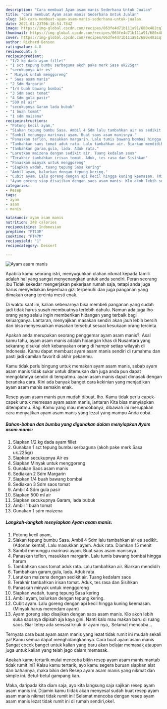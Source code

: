 ```yaml
---
description: "Cara membuat Ayam asam manis Sederhana Untuk Jualan"
title: "Cara membuat Ayam asam manis Sederhana Untuk Jualan"
slug: 340-cara-membuat-ayam-asam-manis-sederhana-untuk-jualan
date: 2021-01-23T06:18:54.784Z
image: https://img-global.cpcdn.com/recipes/063fe4d71b111a91/680x482cq70/ayam-asam-manis-foto-resep-utama.jpg
thumbnail: https://img-global.cpcdn.com/recipes/063fe4d71b111a91/680x482cq70/ayam-asam-manis-foto-resep-utama.jpg
cover: https://img-global.cpcdn.com/recipes/063fe4d71b111a91/680x482cq70/ayam-asam-manis-foto-resep-utama.jpg
author: Richard Benson
ratingvalue: 4.8
reviewcount: 6
recipeingredient:
- "1/2 kg dada ayam fillet"
- "1 sct tepung bumbu serbaguna akoh pake merk Sasa uk225gr"
- "secukupnya Air es"
- " Minyak untuk menggoreng"
- " Saos asam manis"
- "2 Sdm Margarin"
- "1/4 buah bawang bombai"
- "3 Sdm saos tomat"
- "4 Sdm gula pasir"
- "500 ml air"
- "secukupnya Garam lada bubuk"
- "1 buah tomat"
- "1 sdm maizena"
recipeinstructions:
- "Potong kecil ayam,"
- "Siakan tepung bumbu Sasa. Ambil 4 Sdm lalu tambahkan air es sedikit. (Adonan kental). Lalu masukkan ayam. Aduk rata. Diamkan 15 menit"
- "Sambil menunggu marinasi ayam. Buat saos asam manisnya."
- "Panaskan teflon, masukkan margarin. Lalu tumis bawang bombai hingga harum"
- "Tambahkan saos tomat aduk rata. Lalu tambahkan air. Biarkan mendidih"
- "Tambahkan garam,gula, lada. Aduk rata."
- "Larutkan maizena dengan sedikit air. Tuang kedalam saos"
- "Terakhir tambahkan irisan tomat. Aduk, tes rasa dan Sisihkan"
- "Panaskan minyak untuk menggoreng"
- "Siapkan wadah, tuang tepung Sasa kering"
- "Ambil ayam, balurkan dengan tepung kering."
- "Cubit ayam. Lalu goreng dengan api kecil hingga kuning keemasan. (Minyak harus merendam ayam)"
- "Ayam goreng siap disajikan dengan saos asam manis. Klo akoh lebih suka saosnya dipisah aja kaya gini. Nanti kalo mau makan baru di ruang saos. Biar tetep ada sensasi kriuk dr ayam nya,. Selamat mencoba..."
categories:
- Resep
tags:
- ayam
- asam
- manis

katakunci: ayam asam manis 
nutrition: 248 calories
recipecuisine: Indonesian
preptime: "PT13M"
cooktime: "PT47M"
recipeyield: "1"
recipecategory: Dessert

---
```



![Ayam asam manis](https://img-global.cpcdn.com/recipes/063fe4d71b111a91/680x482cq70/ayam-asam-manis-foto-resep-utama.jpg)

Apabila kamu seorang istri, menyuguhkan olahan nikmat kepada famili adalah hal yang sangat menyenangkan untuk anda sendiri. Peran seorang ibu Tidak sekedar mengerjakan pekerjaan rumah saja, tetapi anda juga harus menyediakan keperluan gizi terpenuhi dan juga panganan yang dimakan orang tercinta mesti enak.

Di waktu  saat ini, kalian sebenarnya bisa membeli panganan yang sudah jadi tidak harus susah membuatnya terlebih dahulu. Namun ada juga lho orang yang selalu ingin memberikan hidangan yang terbaik bagi keluarganya. Lantaran, menyajikan masakan sendiri akan jauh lebih bersih dan bisa menyesuaikan masakan tersebut sesuai kesukaan orang tercinta. 



Apakah anda merupakan seorang penggemar ayam asam manis?. Asal kamu tahu, ayam asam manis adalah hidangan khas di Nusantara yang sekarang disukai oleh kebanyakan orang di hampir setiap wilayah di Indonesia. Kamu dapat membuat ayam asam manis sendiri di rumahmu dan pasti jadi camilan favorit di akhir pekanmu.

Kamu tidak perlu bingung untuk memakan ayam asam manis, sebab ayam asam manis tidak sukar untuk ditemukan dan juga anda pun dapat mengolahnya sendiri di tempatmu. ayam asam manis dapat dimasak dengan beraneka cara. Kini ada banyak banget cara kekinian yang menjadikan ayam asam manis semakin enak.

Resep ayam asam manis pun mudah dibuat, lho. Kamu tidak perlu capek-capek untuk memesan ayam asam manis, lantaran Kita bisa menyiapkan ditempatmu. Bagi Kamu yang mau mencobanya, dibawah ini merupakan cara menyajikan ayam asam manis yang lezat yang mampu Anda coba.

<!--inarticleads1-->

##### Bahan-bahan dan bumbu yang digunakan dalam menyiapkan Ayam asam manis:

1. Siapkan 1/2 kg dada ayam fillet
1. Gunakan 1 sct tepung bumbu serbaguna (akoh pake merk Sasa uk.225gr)
1. Siapkan secukupnya Air es
1. Siapkan  Minyak untuk menggoreng
1. Gunakan  Saos asam manis
1. Sediakan 2 Sdm Margarin
1. Siapkan 1/4 buah bawang bombai
1. Sediakan 3 Sdm saos tomat
1. Ambil 4 Sdm gula pasir
1. Siapkan 500 ml air
1. Siapkan secukupnya Garam, lada bubuk
1. Ambil 1 buah tomat
1. Gunakan 1 sdm maizena




<!--inarticleads2-->

##### Langkah-langkah menyiapkan Ayam asam manis:

1. Potong kecil ayam,
1. Siakan tepung bumbu Sasa. Ambil 4 Sdm lalu tambahkan air es sedikit. (Adonan kental). Lalu masukkan ayam. Aduk rata. Diamkan 15 menit
1. Sambil menunggu marinasi ayam. Buat saos asam manisnya.
1. Panaskan teflon, masukkan margarin. Lalu tumis bawang bombai hingga harum
1. Tambahkan saos tomat aduk rata. Lalu tambahkan air. Biarkan mendidih
1. Tambahkan garam,gula, lada. Aduk rata.
1. Larutkan maizena dengan sedikit air. Tuang kedalam saos
1. Terakhir tambahkan irisan tomat. Aduk, tes rasa dan Sisihkan
1. Panaskan minyak untuk menggoreng
1. Siapkan wadah, tuang tepung Sasa kering
1. Ambil ayam, balurkan dengan tepung kering.
1. Cubit ayam. Lalu goreng dengan api kecil hingga kuning keemasan. (Minyak harus merendam ayam)
1. Ayam goreng siap disajikan dengan saos asam manis. Klo akoh lebih suka saosnya dipisah aja kaya gini. Nanti kalo mau makan baru di ruang saos. Biar tetep ada sensasi kriuk dr ayam nya,. Selamat mencoba...




Ternyata cara buat ayam asam manis yang lezat tidak rumit ini mudah sekali ya! Kamu semua dapat menghidangkannya. Cara buat ayam asam manis Sangat cocok banget untuk kalian yang baru akan belajar memasak ataupun juga untuk kalian yang telah jago dalam memasak.

Apakah kamu tertarik mulai mencoba bikin resep ayam asam manis mantab tidak rumit ini? Kalau kamu tertarik, ayo kamu segera buruan siapkan alat dan bahannya, maka bikin deh Resep ayam asam manis yang nikmat dan simple ini. Betul-betul gampang kan. 

Maka, daripada kita diam saja, ayo kita langsung saja sajikan resep ayam asam manis ini. Dijamin kamu tiidak akan menyesal sudah buat resep ayam asam manis nikmat tidak rumit ini! Selamat mencoba dengan resep ayam asam manis lezat tidak rumit ini di rumah sendiri,oke!.

